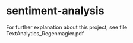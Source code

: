 # sentiment-analysis
For further explanation about this project, see file TextAnalytics_Regenmagier.pdf
